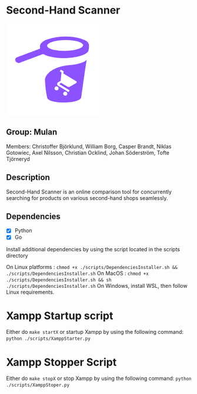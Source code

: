 # Second-Hand Scanner

![logo](./src/ui/src/assets/logo-small.png)

## Group: Mulan

Members: Christoffer Björklund, William Borg, Casper Brandt, Niklas Gotowiec, Axel Nilsson, Christian Ocklind, Johan Söderström, Tofte Tjörneryd

## Description

Second-Hand Scanner is an online comparison tool for concurrently searching
for products on various second-hand shops seamlessly.

## Dependencies

- [x] Python
- [x] Go

Install additional dependencies by using the script located in the scripts directory

On Linux platforms : ```chmod +x ./scripts/DependenciesInstaller.sh && ./scripts/DependenciesInstaller.sh```
On MacOS : ```chmod +x ./scripts/DependenciesInstaller.sh && sh ./scripts/DependenciesInstaller.sh```
On Windows, install WSL, then follow Linux requirements.

# Xampp Startup script

Either do ``` make startX ``` or startup Xampp by using the following command: ``` python ./scripts/XamppStarter.py ```

# Xampp Stopper Script

Either do ``` make stopX ``` or stop Xampp by using the following command: ``` python ./scripts/XamppStoper.py ```
